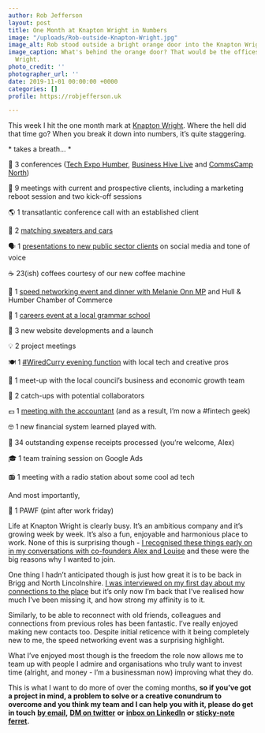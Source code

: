 ```yaml
---
author: Rob Jefferson
layout: post
title: One Month at Knapton Wright in Numbers
image: "/uploads/Rob-outside-Knapton-Wright.jpg"
image_alt: Rob stood outside a bright orange door into the Knapton Wright office.
image_caption: What's behind the orange door? That would be the offices of Knapton
  Wright.
photo_credit: ''
photographer_url: ''
date: 2019-11-01 00:00:00 +0000
categories: []
profile: https://robjefferson.uk

---
```

This week I hit the one month mark at [Knapton Wright](https://www.knaptonwright.co.uk). Where the hell did that time go? When you break it down into numbers, it’s quite staggering.

\* takes a breath... *

📛 3 conferences ([Tech Expo Humber](https://techexpohumber.com/), [Business Hive Live](https://twitter.com/KnaptonWright/status/1180150427733639169) and [CommsCamp North](https://twitter.com/RobJefferson/status/1186924065094864897))

🤝 9 meetings with current and prospective clients, including a marketing reboot session and two kick-off sessions

🌎 1 transatlantic conference call with an established client

🧶 2 [matching sweaters and cars](https://twitter.com/KnaptonWright/status/1180049309045313542)

🗣️ 1 [presentations to new public sector clients](https://twitter.com/RobJefferson/status/1184178076504248320) on social media and tone of voice

☕ 23(ish) coffees courtesy of our new coffee machine

💨 1 [speed networking event and dinner with Melanie Onn MP](https://twitter.com/hhchamber/status/1185142884594524163) and Hull & Humber Chamber of Commerce

🏫 1 [careers event at a local grammar school](https://twitter.com/KnaptonWright/status/1181973499272994817)

🍾 3 new website developments and a launch

💡 2 project meetings

🍽️ 1 [#WiredCurry evening function](https://www.linkedin.com/posts/lottie-perrelle-pppmarketing_wiredcurry-networking-digital-activity-6593387802975584256-iyRt) with local tech and creative pros

🏢 1 meet-up with the local council’s business and economic growth team

👥 2 catch-ups with potential collaborators

💷 1 [meeting with the accountant](https://www.linkedin.com/posts/activity-6595729341676691456-7dWX) (and as a result, I’m now a #fintech geek)

🤓 1 new financial system learned played with.

🧾 34 outstanding expense receipts processed (you’re welcome, Alex)

🎓 1 team training session on Google Ads

📻 1 meeting with a radio station about some cool ad tech

And most importantly,

🍻 1 PAWF (pint after work friday)

Life at Knapton Wright is clearly busy. It’s an ambitious company and it’s growing week by week. It’s also a fun, enjoyable and harmonious place to work. None of this is surprising though - [I recognised these things early on in my conversations with co-founders Alex and Louise](https://robjefferson.uk/2019/09/16/dexit-what-next.html#-why-knapton-wright) and these were the big reasons why I wanted to join.

One thing I hadn’t anticipated though is just how great it is to be back in Brigg and North Lincolnshire. [I was interviewed on my first day about my connections to the place](https://knaptonwright.co.uk/knapchat-rob-jefferson/) but it’s only now I’m back that I’ve realised how much I’ve been missing it, and how strong my affinity is to it.

Similarly, to be able to reconnect with old friends, colleagues and connections from previous roles has been fantastic. I’ve really enjoyed making new contacts too. Despite initial reticence with it being completely new to me, the speed networking event was a surprising highlight.

What I’ve enjoyed most though is the freedom the role now allows me to team up with people I admire and organisations who truly want to invest time (alright, and money - I’m a businessman now) improving what they do.

This is what I want to do more of over the coming months, **so if you’ve got a project in mind, a problem to solve or a creative conundrum to overcome and you think my team and I can help you with it, please do get in touch** [**by email**](mailto:rob@knaptonwright.co.uk)**,** [**DM on twitter**](https://twitter.com/robjefferson) **or** [**inbox on LinkedIn**](http://www.linkedin.com/in/robjjefferson) **or** [**sticky-note ferret**](https://www.amazon.co.uk/Maildor-Modou-Sticky-Notes-Ferret/dp/B00N97IM1A)**.**